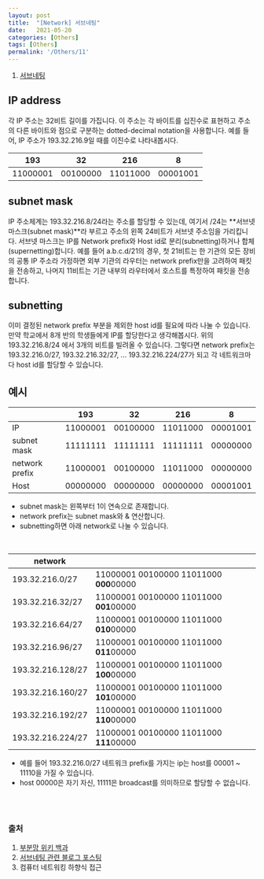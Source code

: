 ```yaml
---
layout: post
title:  "[Network] 서브네팅"
date:   2021-05-20
categories: [Others]
tags: [Others]
permalink: '/Others/11'
---
```


1. [서브네팅](#서브네팅)

## IP address

각 IP 주소는 32비트 길이를 가집니다. 이 주소는 각 바이트를 십진수로 표현하고 주소의 다른 바이트와 점으로 구분하는 dotted-decimal notation을 사용합니다. 예를 들어, IP 주소가 193.32.216.9일 때를 이진수로 나타내봅시다.

| 193      | 32       | 216      | 8        |
|----------|----------|----------|----------|
| 11000001 | 00100000 | 11011000 | 00001001 |

## subnet mask

IP 주소체계는 193.32.216.8/24라는 주소를 할당할 수 있는데, 여기서 /24는 **서브넷 마스크(subnet mask)**라 부르고 주소의 왼쪽 24비트가 서브넷 주소임을 가리킵니다. 서브넷 마스크는 IP를 Network prefix와 Host id로 분리(subnetting)하거나 합체(supernetting)합니다. 예를 들어 a.b.c.d/21의 경우, 첫 21비트는 한 기관의 모든 장비의 공통 IP 주소라 가정하면 외부 기관의 라우터는 network prefix만을 고려하여 패킷을 전송하고, 나머지 11비트는 기관 내부의 라우터에서 호스트를 특정하여 패킷을 전송합니다.

## subnetting

이미 결정된 network prefix 부분을 제외한 host id를 필요에 따라 나눌 수 있습니다. 만약 학교에서 8개 반의 학생들에게 IP를 할당한다고 생각해봅시다. 위의 193.32.216.8/24 에서 3개의 비트를 빌려올 수 있습니다. 그렇다면 network prefix는 193.32.216.0/27, 193.32.216.32/27, ... 193.32.216.224/27가 되고 각 네트워크마다 host id를 할당할 수 있습니다.

## 예시

|                | 193      | 32       | 216      | 8        |
|----------------|----------|----------|----------|----------|
| IP             | 11000001 | 00100000 | 11011000 | 00001001 |
| subnet mask    | 11111111 | 11111111 | 11111111 | 00000000 |
| network prefix | 11000001 | 00100000 | 11011000 | 00000000 |
| Host           | 00000000 | 00000000 | 00000000 | 00001001 |

* subnet mask는 왼쪽부터 1이 연속으로 존재합니다.
* network prefix는 subnet mask와 & 연산합니다.
* subnetting하면 아래 network로 나눌 수 있습니다.

<br>

| network           |                                          |
|-------------------|------------------------------------------|
| 193.32.216.0/27   | 11000001 00100000 11011000 **000**00000 |
| 193.32.216.32/27  | 11000001 00100000 11011000 **001**00000  |
| 193.32.216.64/27  | 11000001 00100000 11011000 **010**00000  |
| 193.32.216.96/27  | 11000001 00100000 11011000 **011**00000  |
| 193.32.216.128/27 | 11000001 00100000 11011000 **100**00000  |
| 193.32.216.160/27 | 11000001 00100000 11011000 **101**00000  |
| 193.32.216.192/27 | 11000001 00100000 11011000 **110**00000  |
| 193.32.216.224/27 | 11000001 00100000 11011000 **111**00000  |

* 예를 들어 193.32.216.0/27 네트워크 prefix를 가지는 ip는 host를 00001 ~ 11110을 가질 수 있습니다.
* host 00000은 자기 자신, 11111은 broadcast를 의미하므로 할당할 수 없습니다.

<br><br>

### 출처

1. <a href="https://ko.wikipedia.org/wiki/%EB%B6%80%EB%B6%84%EB%A7%9D" target="_blank">부분망 위키 백과</a>
2. <a href="https://m.blog.naver.com/PostView.naver?blogId=jga0674&logNo=220886871831&proxyReferer=https:%2F%2Fwww.google.com%2F" target="_blank">서브네팅 관련 블로그 포스팅</a>
3. 컴퓨터 네트워킹 하향식 접근

<br><br><br>